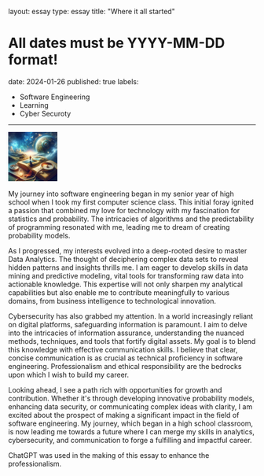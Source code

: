 layout: essay
type: essay
title: "Where it all started"
# All dates must be YYYY-MM-DD format!
date: 2024-01-26
published: true
labels:
  - Software Engineering
  - Learning
  - Cyber Securoty 
---

<img width="100px" class="rounded float-start pe-4" src="../img/Curiosity.jpeg">

My journey into software engineering began in my senior year of high school when I took my first computer science class. This initial foray ignited a passion that combined my love for technology with my fascination for statistics and probability. The intricacies of algorithms and the predictability of programming resonated with me, leading me to dream of creating probability models.

As I progressed, my interests evolved into a deep-rooted desire to master Data Analytics. The thought of deciphering complex data sets to reveal hidden patterns and insights thrills me. I am eager to develop skills in data mining and predictive modeling, vital tools for transforming raw data into actionable knowledge. This expertise will not only sharpen my analytical capabilities but also enable me to contribute meaningfully to various domains, from business intelligence to technological innovation.

Cybersecurity has also grabbed my attention. In a world increasingly reliant on digital platforms, safeguarding information is paramount. I aim to delve into the intricacies of information assurance, understanding the nuanced methods, techniques, and tools that fortify digital assets. My goal is to blend this knowledge with effective communication skills. I believe that clear, concise communication is as crucial as technical proficiency in software engineering. Professionalism and ethical responsibility are the bedrocks upon which I wish to build my career.

Looking ahead, I see a path rich with opportunities for growth and contribution. Whether it's through developing innovative probability models, enhancing data security, or communicating complex ideas with clarity, I am excited about the prospect of making a significant impact in the field of software engineering. My journey, which began in a high school classroom, is now leading me towards a future where I can merge my skills in analytics, cybersecurity, and communication to forge a fulfilling and impactful career.

ChatGPT was used in the making of this essay to enhance the professionalism. 
